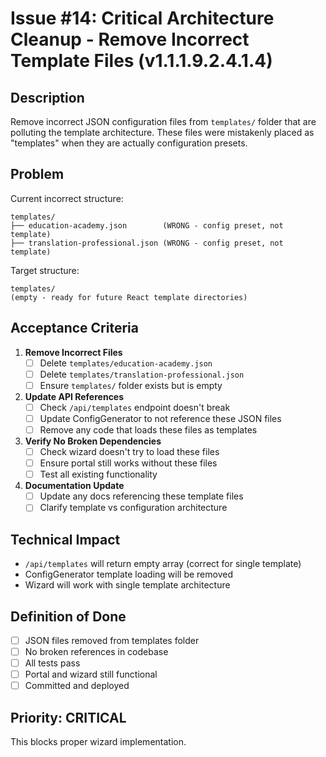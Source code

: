 # Issue #14: Critical Architecture Cleanup - Remove Incorrect Template Files (v1.1.1.9.2.4.1.4)

## Description
Remove incorrect JSON configuration files from `templates/` folder that are polluting the template architecture. These files were mistakenly placed as "templates" when they are actually configuration presets.

## Problem
Current incorrect structure:
```
templates/
├── education-academy.json        (WRONG - config preset, not template)
├── translation-professional.json (WRONG - config preset, not template)
```

Target structure:
```
templates/
(empty - ready for future React template directories)
```

## Acceptance Criteria

1. **Remove Incorrect Files**
   - [ ] Delete `templates/education-academy.json`
   - [ ] Delete `templates/translation-professional.json`
   - [ ] Ensure `templates/` folder exists but is empty

2. **Update API References**
   - [ ] Check `/api/templates` endpoint doesn't break
   - [ ] Update ConfigGenerator to not reference these JSON files
   - [ ] Remove any code that loads these files as templates

3. **Verify No Broken Dependencies**
   - [ ] Check wizard doesn't try to load these files
   - [ ] Ensure portal still works without these files
   - [ ] Test all existing functionality

4. **Documentation Update**
   - [ ] Update any docs referencing these template files
   - [ ] Clarify template vs configuration architecture

## Technical Impact
- `/api/templates` will return empty array (correct for single template)
- ConfigGenerator template loading will be removed
- Wizard will work with single template architecture

## Definition of Done
- [ ] JSON files removed from templates folder
- [ ] No broken references in codebase
- [ ] All tests pass
- [ ] Portal and wizard still functional
- [ ] Committed and deployed

## Priority: CRITICAL
This blocks proper wizard implementation.